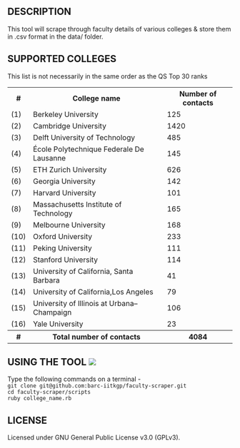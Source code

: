 DESCRIPTION 
-----------
This tool will scrape through faculty details of various colleges & store them in .csv format in the data/ folder.

SUPPORTED COLLEGES 
------------------

<p> This list is not necessarily in the same order as the QS Top 30 ranks </p>

<table>
<tr> <th> # </th> <th> College name </th> <th> Number of contacts </th> </tr>
<tr> <td> (1) </td> <td> Berkeley University </td> <td> 125 </td> </tr>
<tr> <td> (2) </td> <td> Cambridge University </td> <td> 1420 </td> </tr>
<tr> <td> (3) </td> <td> Delft University of Technology </td> <td> 485 </td> </tr>
<tr> <td> (4) </td> <td> École Polytechnique Federale De Lausanne </td> <td> 145 </td> </tr>
<tr> <td> (5) </td> <td> ETH Zurich University </td> <td> 626 </td> </tr>
<tr> <td> (6) </td> <td> Georgia University </td> <td> 142 </td> </tr>
<tr> <td> (7) </td> <td> Harvard  University  </td> <td> 101 </td> </tr>
<tr> <td> (8) </td> <td> Massachusetts Institute of Technology </td> <td> 165 </td> </tr>
<tr> <td> (9) </td> <td> Melbourne University </td> <td> 168 </td> </tr>
<tr> <td> (10) </td> <td> Oxford University </td> <td> 233 </td> </tr>
<tr> <td> (11) </td> <td> Peking  University </td> <td> 111 </td> </tr>
<tr> <td> (12) </td> <td> Stanford University </td> <td> 114 </td> </tr>
<tr> <td> (13) </td> <td> University of California, Santa Barbara </td> <td> 41 </td> </tr>
<tr> <td> (14) </td> <td> University of California,Los Angeles </td> <td> 79 </td> </tr>
<tr> <td> (15) </td> <td> University of Illinois at Urbana–Champaign </td> <td> 106 </td> </tr>
<tr> <td> (16) </td> <td> Yale University </td> <td> 23 </td> </tr>
<tr> <th> # </th> <th> Total number of contacts </th> <th> 4084 </th> </tr>
</table>


USING THE TOOL <img src="https://api.travis-ci.org/barc-iitkgp/faculty-scraper.svg">
--------------
Type the following commands on a terminal -
<br>`git clone git@github.com:barc-iitkgp/faculty-scraper.git`
<br> `cd faculty-scraper/scripts` 
<br> `ruby college_name.rb`

LICENSE
-------
Licensed under GNU General Public License v3.0 (GPLv3).
